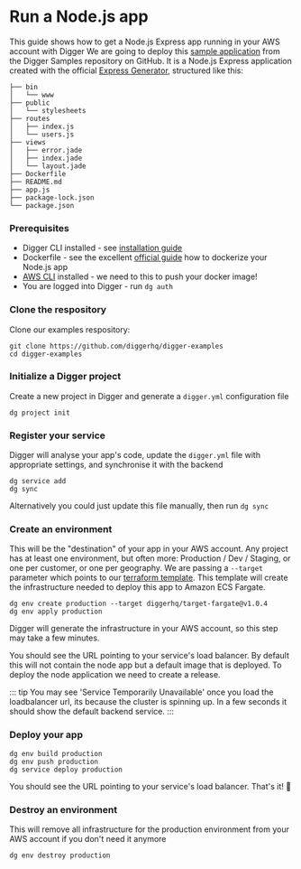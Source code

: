 # Run a Node.js app
This guide shows how to get a Node.js Express app running in your AWS account with Digger
We are going to deploy this [sample application](https://github.com/diggerhq/digger-examples/tree/master/node-service) from the Digger Samples repository on GitHub.
It is a Node.js Express application created with the official [Express Generator](https://expressjs.com/en/starter/generator.html), structured like this:
```
├── bin
│   └── www
├── public
│   └── stylesheets
├── routes
│   ├── index.js
│   └── users.js
├── views
│   ├── error.jade
│   ├── index.jade
│   └── layout.jade
├── Dockerfile
├── README.md
├── app.js
├── package-lock.json
└── package.json
```

### Prerequisites
- Digger CLI installed - see [installation guide](../installation)
- Dockerfile - see the excellent [official guide](https://nodejs.org/en/docs/guides/nodejs-docker-webapp/) how to dockerize your Node.js app
- [AWS CLI](https://docs.aws.amazon.com/cli/latest/userguide/install-cliv2.html) installed - we need to this to push your docker image!
- You are logged into Digger - run `dg auth`

### Clone the respository

Clone our examples respository:
```
git clone https://github.com/diggerhq/digger-examples
cd digger-examples
```

### Initialize a Digger project
Create a new project in Digger and generate a `digger.yml` configuration file
```
dg project init
```

### Register your service
Digger will analyse your app's code, update the `digger.yml` file with appropriate settings, and synchronise it with the backend
```
dg service add
dg sync
```
Alternatively you could just update this file manually, then run `dg sync`

### Create an environment
This will be the "destination" of your app in your AWS account. Any project has at least one environment, but often more: Production / Dev / Staging, or one per customer, or one per geography. We are passing a `--target` parameter which points to our [terraform template](https://github.com/diggerhq/target-fargate/tree/v1.0.4). This template will create the infrastructure needed to deploy this app to Amazon ECS Fargate.

```
dg env create production --target diggerhq/target-fargate@v1.0.4
dg env apply production
```
Digger will generate the infrastructure in your AWS account, so this step may take a few minutes.

You should see the URL pointing to your service's load balancer. By default this will not contain the node app but a default image that is deployed. To deploy the node application we need to create a release.

::: tip
You may see 'Service Temporarily Unavailable' once you load the loadbalancer url, its because the cluster is spinning up. In a few seconds it should show the default backend service.
:::

### Deploy your app
```
dg env build production
dg env push production
dg service deploy production
```
You should see the URL pointing to your service's load balancer. That's it! 🙂



### Destroy an environment
This will remove all infrastructure for the production environment from your AWS account if you don't need it anymore
```
dg env destroy production
```




